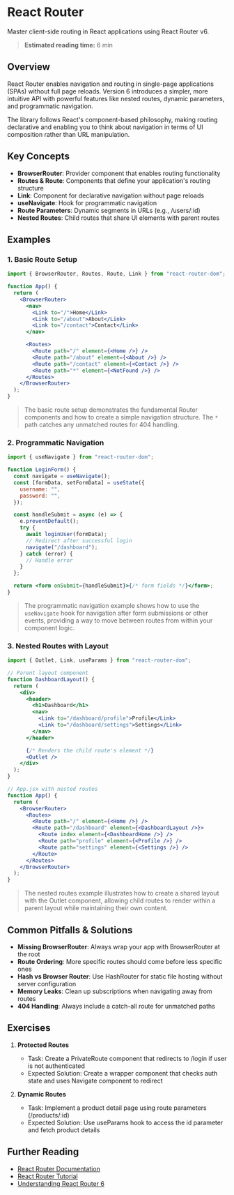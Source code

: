 # React Router

Master client-side routing in React applications using React Router v6.

> **Estimated reading time:** 6 min

## Overview

React Router enables navigation and routing in single-page applications (SPAs) without full page reloads. Version 6 introduces a simpler, more intuitive API with powerful features like nested routes, dynamic parameters, and programmatic navigation.

The library follows React's component-based philosophy, making routing declarative and enabling you to think about navigation in terms of UI composition rather than URL manipulation.

## Key Concepts

- **BrowserRouter**: Provider component that enables routing functionality
- **Routes & Route**: Components that define your application's routing structure
- **Link**: Component for declarative navigation without page reloads
- **useNavigate**: Hook for programmatic navigation
- **Route Parameters**: Dynamic segments in URLs (e.g., /users/:id)
- **Nested Routes**: Child routes that share UI elements with parent routes

## Examples

### 1. Basic Route Setup

```jsx
import { BrowserRouter, Routes, Route, Link } from "react-router-dom";

function App() {
  return (
    <BrowserRouter>
      <nav>
        <Link to="/">Home</Link>
        <Link to="/about">About</Link>
        <Link to="/contact">Contact</Link>
      </nav>

      <Routes>
        <Route path="/" element={<Home />} />
        <Route path="/about" element={<About />} />
        <Route path="/contact" element={<Contact />} />
        <Route path="*" element={<NotFound />} />
      </Routes>
    </BrowserRouter>
  );
}
```

> The basic route setup demonstrates the fundamental Router components and how to create a simple navigation structure. The `*` path catches any unmatched routes for 404 handling.

### 2. Programmatic Navigation

```jsx
import { useNavigate } from "react-router-dom";

function LoginForm() {
  const navigate = useNavigate();
  const [formData, setFormData] = useState({
    username: "",
    password: "",
  });

  const handleSubmit = async (e) => {
    e.preventDefault();
    try {
      await loginUser(formData);
      // Redirect after successful login
      navigate("/dashboard");
    } catch (error) {
      // Handle error
    }
  };

  return <form onSubmit={handleSubmit}>{/* form fields */}</form>;
}
```

> The programmatic navigation example shows how to use the `useNavigate` hook for navigation after form submissions or other events, providing a way to move between routes from within your component logic.

### 3. Nested Routes with Layout

```jsx
import { Outlet, Link, useParams } from "react-router-dom";

// Parent layout component
function DashboardLayout() {
  return (
    <div>
      <header>
        <h1>Dashboard</h1>
        <nav>
          <Link to="/dashboard/profile">Profile</Link>
          <Link to="/dashboard/settings">Settings</Link>
        </nav>
      </header>

      {/* Renders the child route's element */}
      <Outlet />
    </div>
  );
}

// App.jsx with nested routes
function App() {
  return (
    <BrowserRouter>
      <Routes>
        <Route path="/" element={<Home />} />
        <Route path="/dashboard" element={<DashboardLayout />}>
          <Route index element={<DashboardHome />} />
          <Route path="profile" element={<Profile />} />
          <Route path="settings" element={<Settings />} />
        </Route>
      </Routes>
    </BrowserRouter>
  );
}
```

> The nested routes example illustrates how to create a shared layout with the Outlet component, allowing child routes to render within a parent layout while maintaining their own content.

## Common Pitfalls & Solutions

- **Missing BrowserRouter**: Always wrap your app with BrowserRouter at the root
- **Route Ordering**: More specific routes should come before less specific ones
- **Hash vs Browser Router**: Use HashRouter for static file hosting without server configuration
- **Memory Leaks**: Clean up subscriptions when navigating away from routes
- **404 Handling**: Always include a catch-all route for unmatched paths

## Exercises

1. **Protected Routes**

   - Task: Create a PrivateRoute component that redirects to /login if user is not authenticated
   - Expected Solution: Create a wrapper component that checks auth state and uses Navigate component to redirect

2. **Dynamic Routes**
   - Task: Implement a product detail page using route parameters (/products/:id)
   - Expected Solution: Use useParams hook to access the id parameter and fetch product details

## Further Reading

- [React Router Documentation](https://reactrouter.com/docs/en/v6)
- [React Router Tutorial](https://reactrouter.com/docs/en/v6/getting-started/tutorial)
- [Understanding React Router 6](https://ui.dev/react-router-tutorial)
